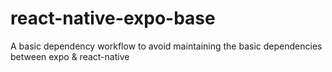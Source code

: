 # react-native-expo-base
A basic dependency workflow to avoid maintaining the basic dependencies between expo &amp; react-native
